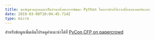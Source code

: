 ```yaml
---
title: ขอเชิญชวนทุกคนมาเป็นส่วนหนึ่งของการพัฒนา Python โดยการช่วยให้เราเปลี่ยนอนาคตกันเถอะ
date: 2019-03-08T10:04:45.714Z
type: micro
---
```


สำหรับข้อมูลเพิ่มเติมโปรดดูคำแนะนำได้ที่ 
[PyCon CFP on papercrowd](https://www.papercrowd.com/c/pycon-thailand-2019/9911?fbclid=IwAR1SdBm9dGEnAws72ipnfBpcLTtKoKz_LRowgP2tLXLsPB-NUTiLezkemiM)